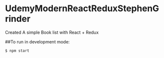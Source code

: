 # UdemyModernReactReduxStephenGrinder

Created A simple Book list with React + Redux

##To run in development mode:

```
$ npm start
```
